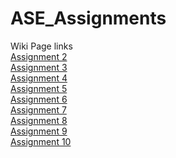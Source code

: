 # ASE_Assignments

Wiki Page links<br>
<a href="https://github.com/Chaitanyaperavali/ASE_Assignments/wiki/Assignment-2:-Weather-and-directions-application">Assignment 2</a>
<br>
<a href="https://github.com/Chaitanyaperavali/ASE_Assignments/wiki/Assignment-2:-Weather-and-directions-application">Assignment 3</a>
<br>
<a href="https://github.com/Chaitanyaperavali/ASE_Assignments/wiki/Assignment-4:-Text-to-Speech-Android-application">Assignment 4</a>
<br>
<a href="https://github.com/Chaitanyaperavali/ASE_Assignments/wiki/Assignment-5:-Geo-Location-and-Camera-Application">Assignment 5</a>
<br>
<a href="https://github.com/Chaitanyaperavali/ASE_Assignments/wiki/Assignment-6:-Google-VR-video-player-with-spatial-audio-feature-and-Smartwatch-application">Assignment 6</a>
<br>
<a href="https://github.com/Chaitanyaperavali/ASE_Assignments/wiki/Assignment-7:-Hybrid-application-using-ionic-framework">Assignment 7</a>
<br>
<a href="https://github.com/Chaitanyaperavali/ASE_Assignments/wiki/Assignment-8-:-Ionic-application-part-2">Assignment 8</a>
<br>
<a href="https://github.com/Chaitanyaperavali/ASE_Assignments/wiki/Assignment-2:-Nodejs-and-Express.js-application">Assignment 9</a>
<br>
<a href="https://github.com/Chaitanyaperavali/ASE_Assignments/wiki/Assignment-10:-AWS-and-MongoBD-stack">Assignment 10</a>


